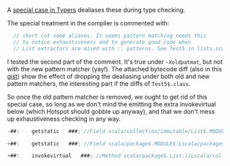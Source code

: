 A [special case in Typers](https://github.com/scala/scala/blob/v2.10.0-RC1/src/compiler/scala/tools/nsc/typechecker/Typers.scala#L570) dealiases these during type checking.

The special treatment in the compiler is commented with:

```scala
  // short cut some aliases. It seems pattern matching needs this
  // to notice exhaustiveness and to generate good code when
  // List extractors are mixed with :: patterns. See Test5 in lists.scala.
```

I tested the second part of the comment. It's true under `-Xoldpatmat`, but not with the new pattern matcher (yay!). The attached bytecode diff (also in this [gist](https://gist.github.com/4007067)) show the effect of dropping the dealiasing under both old and new pattern matchers, the interesting part if the diffs of `Test5$.class`.

So once the old pattern matcher is removed, we ought to get rid of this special case, so long as we don't mind the emitting the extra invokevirtual below (which Hotspot should gobble up anyway), and that we don't mess up exhaustiveness checking in any way.

```scala
-##:	getstatic	###; //Field scala/collection/immutable/List$.MODULE$:Lscala/collection/immutable/List$;

+##:	getstatic	###; //Field scala/package$.MODULE$:Lscala/package$;

+##:	invokevirtual	###; //Method scala/package$.List:()Lscala/collection/immutable/List$;
```
